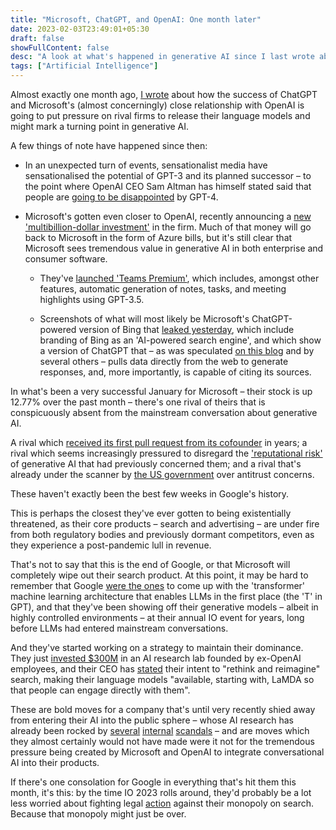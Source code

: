 ```yaml
---
title: "Microsoft, ChatGPT, and OpenAI: One month later"
date: 2023-02-03T23:49:01+05:30
draft: false
showFullContent: false
desc: "A look at what's happened in generative AI since I last wrote about it a month ago, and what it means for big tech."
tags: ["Artificial Intelligence"]
---
```


Almost exactly one month ago, [I wrote](/blog/2023-microsoft-chatgpt-language-bing) about how the success of ChatGPT and Microsoft's (almost concerningly) close relationship with OpenAI is going to put pressure on rival firms to release their language models and might mark a turning point in generative AI.

A few things of note have happened since then:

* In an unexpected turn of events, sensationalist media have sensationalised the potential of GPT-3 and its planned successor – to the point where OpenAI CEO Sam Altman has himself stated said that people are [going to be disappointed](https://www.theverge.com/23560328/openai-gpt-4-rumor-release-date-sam-altman-interview) by GPT-4.

* Microsoft's gotten even closer to OpenAI, recently announcing a [new 'multibillion-dollar investment'](https://www.theverge.com/2023/1/23/23567448/microsoft-openai-partnership-extension-ai) in the firm. Much of that money will go back to Microsoft in the form of Azure bills, but it's still clear that Microsoft sees tremendous value in generative AI in both enterprise and consumer software.
  
  * They've [launched 'Teams Premium'](https://www.theverge.com/2023/2/2/23582610/microsoft-teams-premium-openai-gpt-features), which includes, amongst other features, automatic generation of notes, tasks, and meeting highlights using GPT-3.5.
  
  * Screenshots of what will most likely be Microsoft's ChatGPT-powered version of Bing that [leaked yesterday](https://www.theverge.com/2023/2/3/23584675/microsoft-ai-bing-chatgpt-screenshots-leak), which include branding of Bing as an 'AI-powered search engine', and which show a version of ChatGPT that – as was speculated [on this blog](/blog/2023-microsoft-chatgpt-language-bing) and by several others – pulls data directly from the web to generate responses, and, more importantly, is capable of citing its sources.

In what's been a very successful January for Microsoft – their stock is up 12.77% over the past month – there's one rival of theirs that is conspicuously absent from the mainstream conversation about generative AI.

A rival which [received its first pull request from its cofounder](https://www.forbes.com/sites/richardnieva/2023/01/31/sergey-brin-code-request-lamda/?sh=af267b57ce68) in years; a rival which seems increasingly pressured to disregard the ['reputational risk'](https://www.theverge.com/2022/12/14/23508756/google-vs-chatgpt-ai-replace-search-reputational-risk) of generative AI that had previously concerned them; and a rival that's already under the scanner by [the US government](https://www.theverge.com/2023/1/24/23569127/google-advertising-monopoly-antitrust-lawsuit-federal-government) over antitrust concerns.

These haven't exactly been the best few weeks in Google's history.

This is perhaps the closest they've ever gotten to being existentially threatened, as their core products – search and advertising – are under fire from both regulatory bodies and previously dormant competitors, even as they experience a post-pandemic lull in revenue.

That's not to say that this is the end of Google, or that Microsoft will completely wipe out their search product. At this point, it may be hard to remember that Google [were the ones](https://ai.googleblog.com/2017/08/transformer-novel-neural-network.html) to come up with the 'transformer' machine learning architecture that enables LLMs in the first place (the 'T' in GPT), and that they've been showing off their generative models – albeit in highly controlled environments – at their annual IO event for years, long before LLMs had entered mainstream conversations.

And they've started working on a strategy to maintain their dominance. They just [invested $300M](https://finance.yahoo.com/news/google-invests-almost-400-million-184850399.html) in an AI research lab founded by ex-OpenAI employees, and their CEO has [stated](https://abc.xyz/investor/static/pdf/2022_Q4_Earnings_Transcript.pdf?cache=c632791) their intent to "rethink and reimagine" search, making their language models "available, starting with, LaMDA so that people can engage directly with them".

These are bold moves for a company that's until very recently shied away from entering their AI into the public sphere – whose AI research has already been rocked by [several](https://www.theguardian.com/technology/2022/jul/23/google-fires-software-engineer-who-claims-ai-chatbot-is-sentient) [internal](https://www.theverge.com/2020/12/3/22150355/google-fires-timnit-gebru-facial-recognition-ai-ethicist) [scandals](https://www.theguardian.com/technology/2021/feb/04/google-timnit-gebru-ai-engineers-quit) – and are moves which they almost certainly would not have made were it not for the tremendous pressure being created by Microsoft and OpenAI to integrate conversational AI into their products.

If there's one consolation for Google in everything that's hit them this month, it's this: by the time IO 2023 rolls around, they'd probably be a lot less worried about fighting legal [action](https://www.justice.gov/opa/pr/justice-department-sues-google-monopolizing-digital-advertising-technologies) against their monopoly on search. Because that monopoly might just be over.
